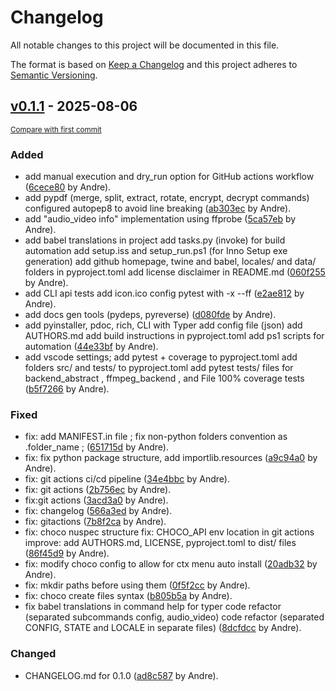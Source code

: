 # Changelog

All notable changes to this project will be documented in this file.

The format is based on [Keep a Changelog](http://keepachangelog.com/en/1.0.0/)
and this project adheres to [Semantic Versioning](http://semver.org/spec/v2.0.0.html).

<!-- insertion marker -->
## [v0.1.1](https://github.com/andre-romano/file_conversor/releases/tag/v0.1.1) - 2025-08-06

<small>[Compare with first commit](https://github.com/andre-romano/file_conversor/compare/be0a5b8d08cfe742e966f0b1b5b4211c6fe0bd15...v0.1.1)</small>

### Added

- add manual execution and dry_run option for GitHub actions workflow ([6cece80](https://github.com/andre-romano/file_conversor/commit/6cece80e342ebb47557bd7dfde3f6f97eaa78598) by Andre).
- add pypdf (merge, split, extract, rotate, encrypt, decrypt commands) configured autopep8 to avoid line breaking ([ab303ec](https://github.com/andre-romano/file_conversor/commit/ab303eca788cbe12d4aa944097e0dc86e452a623) by Andre).
- add "audio_video info" implementation using ffprobe ([5ca57eb](https://github.com/andre-romano/file_conversor/commit/5ca57eb96f9c693fdff159d1071cbbfbf607a35d) by Andre).
- add babel translations in project add tasks.py (invoke) for build automation add setup.iss and setup_run.ps1 (for Inno Setup exe generation) add github homepage, twine and babel, locales/ and data/ folders in pyproject.toml add license disclaimer in README.md ([060f255](https://github.com/andre-romano/file_conversor/commit/060f255824b25cfe56b32e6da8e870c0ede4f27e) by Andre).
- add CLI api tests add icon.ico config pytest with -x --ff ([e2ae812](https://github.com/andre-romano/file_conversor/commit/e2ae812e680850cbe0b8af03e85e3a17f99f5962) by Andre).
- add docs gen tools (pydeps, pyreverse) ([d080fde](https://github.com/andre-romano/file_conversor/commit/d080fde6f0d9db8950e0d21a428f864dd5e4445b) by Andre).
- add pyinstaller, pdoc, rich, CLI with Typer add config file (json) add AUTHORS.md add build instructions in pyproject.toml add ps1 scripts for automation ([44e33bf](https://github.com/andre-romano/file_conversor/commit/44e33bf8446d27205cc48c2c94709154ef85766b) by Andre).
- add vscode settings; add pytest + coverage to pyproject.toml add folders src/ and tests/ to pyproject.toml add pytest tests/ files for backend_abstract , ffmpeg_backend , and File 100% coverage tests ([b5f7266](https://github.com/andre-romano/file_conversor/commit/b5f7266e40ab3ff40b46e134dbdd91c7f2b26557) by Andre).

### Fixed

- fix: add MANIFEST.in file ; fix non-python folders convention as .folder_name ; ([651715d](https://github.com/andre-romano/file_conversor/commit/651715d7acd034ef9330b21ec84609ec756eff56) by Andre).
- fix: fix python package structure, add importlib.resources ([a9c94a0](https://github.com/andre-romano/file_conversor/commit/a9c94a09afb1d1263de32218c18ee1b9f3b4aaac) by Andre).
- fix: git actions ci/cd pipeline ([34e4bbc](https://github.com/andre-romano/file_conversor/commit/34e4bbc221be32666ae748147a6798280efe74af) by Andre).
- fix: git actions ([2b756ec](https://github.com/andre-romano/file_conversor/commit/2b756ecafe76c70ce62fdccd19fa7e74f4724de7) by Andre).
- fix:git actions ([3acd3a0](https://github.com/andre-romano/file_conversor/commit/3acd3a0fd3af8c507e436cad43b91a3c2b39f983) by Andre).
- fix: changelog ([566a3ed](https://github.com/andre-romano/file_conversor/commit/566a3ed1a27f643046ce99f11eca66404b0fd264) by Andre).
- fix: gitactions ([7b8f2ca](https://github.com/andre-romano/file_conversor/commit/7b8f2caa5e4b5b3579b1821187d0b0cb2f08dcdd) by Andre).
- fix: choco nuspec structure fix: CHOCO_API env location in git actions improve: add AUTHORS.md, LICENSE, pyproject.toml to dist/ files ([86f45d9](https://github.com/andre-romano/file_conversor/commit/86f45d9094681bd8a948379584c80ecdc6714b12) by Andre).
- fix: modify choco config to allow for ctx menu auto install ([20adb32](https://github.com/andre-romano/file_conversor/commit/20adb32bb0ef0f6ed06c26a8b4355f14d9d1e625) by Andre).
- fix: mkdir paths before using them ([0f5f2cc](https://github.com/andre-romano/file_conversor/commit/0f5f2ccbda3e922fa0c3007944e37a8ea66d98c4) by Andre).
- fix: choco create files syntax ([b805b5a](https://github.com/andre-romano/file_conversor/commit/b805b5ada2343a5b2ff182a47839e481b0dbf4d4) by Andre).
- fix babel translations in command help for typer code refactor (separated subcommands config, audio_video) code refactor (separated CONFIG, STATE and LOCALE in separate files) ([8dcfdcc](https://github.com/andre-romano/file_conversor/commit/8dcfdccd91bfb073dadd739ad2b005e85d264650) by Andre).

### Changed

- CHANGELOG.md for 0.1.0 ([ad8c587](https://github.com/andre-romano/file_conversor/commit/ad8c58724ca28d413c8fbf15d62a1144c417968a) by Andre).

